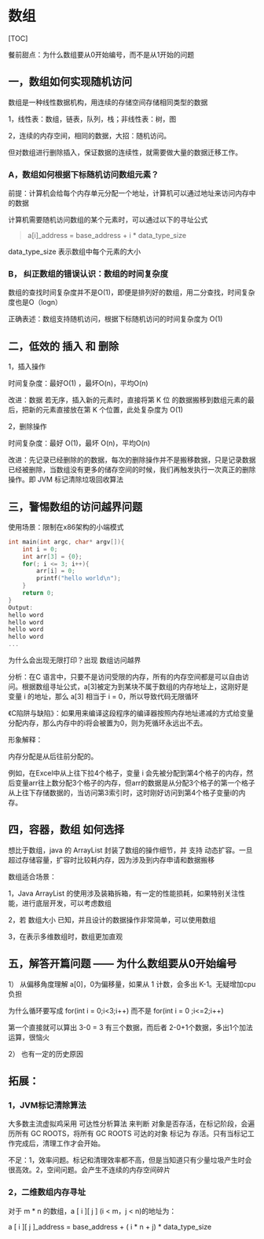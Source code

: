 # 数组

[TOC]


餐前甜点：为什么数组要从0开始编号，而不是从1开始的问题

## 一，数组如何实现随机访问

数组是一种线性数据机构，用连续的存储空间存储相同类型的数据

1，线性表：数组，链表，队列，栈；非线性表：树，图

2，连续的内存空间，相同的数据，大招：随机访问。

但对数组进行删除插入，保证数据的连续性，就需要做大量的数据迁移工作。

### A，数组如何根据下标随机访问数组元素？

前提：计算机会给每个内存单元分配一个地址，计算机可以通过地址来访问内存中的数据

计算机需要随机访问数组的某个元素时，可以通过以下的寻址公式

>   a[i]_address = base_address + i * data_type_size

data_type_size 表示数组中每个元素的大小

### B， 纠正数组的错误认识：数组的时间复杂度

数组的查找时间复杂度并不是O(1)，即便是排列好的数组，用二分查找，时间复杂度也是O（logn）

正确表述：数组支持随机访问，根据下标随机访问的时间复杂度为 O(1)

## 二，低效的 插入 和 删除

1，插入操作

时间复杂度：最好O(1) ，最坏O(n)，平均O(n)

改进：数据 若无序，插入新的元素时，直接将第 K 位 的数据搬移到数组元素的最后，把新的元素直接放在第 K 个位置，此处复杂度为 O(1)

2，删除操作

时间复杂度：最好 O(1)，最坏 O(n)，平均O(n)

改进：先记录已经删除的的数据，每次的删除操作并不是搬移数据，只是记录数据已经被删除，当数组没有更多的储存空间的时候，我们再触发执行一次真正的删除操作。即 JVM 标记清除垃圾回收算法

## 三，警惕数组的访问越界问题

使用场景：限制在x86架构的小端模式

```c
int main(int argc, char* argv[]){
    int i = 0;
    int arr[3] = {0};
    for(; i <= 3; i++){
        arr[i] = 0;
        printf("hello world\n");
    }
    return 0;
}
Output:
hello word
hello word
hello word
hello word
...
```

为什么会出现无限打印？出现 数组访问越界

分析：在C 语言中，只要不是访问受限的内存，所有的内存空间都是可以自由访问。根据数组寻址公式，a[3]被定为到某块不属于数组的内存地址上，这刚好是 变量  i 的地址，那么 a[3] 相当于 i = 0，所以导致代码无限循环

《C陷阱与缺陷》：如果用来编译这段程序的编译器按照内存地址递减的方式给变量分配内存，那么内存中的i将会被置为0，则为死循环永远出不去。

形象解释：

内存分配是从后往前分配的。

例如，在Excel中从上往下拉4个格子，变量 i 会先被分配到第4个格子的内存，然后变量arr往上数分配3个格子的内存，但arr的数据是从分配3个格子的第一个格子从上往下存储数据的，当访问第3索引时，这时刚好访问到第4个格子变量i的内存。

## 四，容器，数组 如何选择

想比于数组，java 的 ArrayList 封装了数组的操作细节，并 支持 动态扩容。一旦超过存储容量，扩容时比较耗内存，因为涉及到内存申请和数据搬移

数组适合场景：

1，Java ArrayList 的使用涉及装箱拆箱，有一定的性能损耗，如果特别关注性能，进行底层开发，可以考虑数组

2，若 数组大小 已知，并且设计的数据操作非常简单，可以使用数组

3，在表示多维数组时，数组更加直观

## 五，解答开篇问题 —— 为什么数组要从0开始编号

1）	从偏移角度理解 a[0]，0为偏移量，如果从 1 计数，会多出 K-1。无疑增加cpu负担

为什么循环要写成 for(int i = 0;i<3;i++)  而不是 for(int i = 0 ;i<=2;i++) 

第一个直接就可以算出 3-0 = 3 有三个数据，而后者 2-0+1个数据，多出1个加法运算，很恼火

2）	也有一定的历史原因



## 拓展：

### 1，JVM标记清除算法

大多数主流虚拟鸡采用 可达性分析算法 来判断 对象是否存活，在标记阶段，会遍历所有 GC ROOTS，将所有 GC ROOTS 可达的对象 标记为 存活。只有当标记工作完成后，清理工作才会开始。

不足：1，效率问题。标记和清理效率都不高，但是当知道只有少量垃圾产生时会很高效。2，空间问题。会产生不连续的内存空间碎片

### 2，二维数组内存寻址

对于 m * n 的数组，a \[ i ][ j ] (i < m，j < n)的地址为：

a \[ i ][ j ]_address = base_address + ( i * n + j) * data_type_size